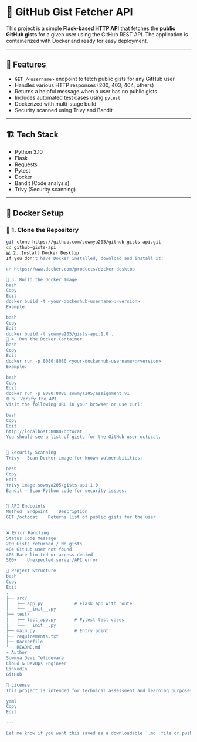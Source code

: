 # 🐳 GitHub Gist Fetcher API

This project is a simple **Flask-based HTTP API** that fetches the **public GitHub gists** for a given user using the GitHub REST API. The application is containerized with Docker and ready for easy deployment.

---

## 🚀 Features

- `GET /<username>` endpoint to fetch public gists for any GitHub user
- Handles various HTTP responses (200, 403, 404, others)
- Returns a helpful message when a user has no public gists
- Includes automated test cases using `pytest`
- Dockerized with multi-stage build
- Security scanned using Trivy and Bandit

---

## 🏗️ Tech Stack

- Python 3.10
- Flask
- Requests
- Pytest
- Docker
- Bandit (Code analysis)
- Trivy (Security scanning)

---

## 🐳 Docker Setup

### 📁 1. Clone the Repository

```bash
git clone https://github.com/sowmya205/github-gists-api.git
cd github-gists-api
💻 2. Install Docker Desktop
If you don't have Docker installed, download and install it:

👉 https://www.docker.com/products/docker-desktop

🔨 3. Build the Docker Image
bash
Copy
Edit
docker build -t <your-dockerhub-username>:<version> .
Example:

bash
Copy
Edit
docker build -t sowmya205/gists-api:1.0 .
🚀 4. Run the Docker Container
bash
Copy
Edit
docker run -p 8080:8080 <your-dockerhub-username>:<version>
Example:

bash
Copy
Edit
docker run -p 8080:8080 sowmya205/assignment:v1
🌐 5. Verify the API
Visit the following URL in your browser or use curl:

bash
Copy
Edit
http://localhost:8080/octocat
You should see a list of gists for the GitHub user octocat.


🔐 Security Scanning
Trivy – Scan Docker image for known vulnerabilities:

bash
Copy
Edit
trivy image sowmya205/gists-api:1.0
Bandit – Scan Python code for security issues:


🧪 API Endpoints
Method	Endpoint	Description
GET	/octocat	Returns list of public gists for the user


❌ Error Handling
Status Code	Message
200	Gists returned / No gists
404	GitHub user not found
403	Rate limited or access denied
500+	Unexpected server/API error

📁 Project Structure
bash
Copy
Edit
.
├── src/
│   ├── app.py            # Flask app with route
│   └── __init__.py       
├── test/
│   ├── test_app.py       # Pytest test cases
│   └── __init__.py       
├── main.py               # Entry point
├── requirements.txt
├── Dockerfile
└── README.md
✍️ Author
Sowmya Devi Telidevara
Cloud & DevOps Engineer
LinkedIn
GitHub

📜 License
This project is intended for technical assessment and learning purposes.

yaml
Copy
Edit

---

Let me know if you want this saved as a downloadable `.md` file or pushed into your GitHub repository.







